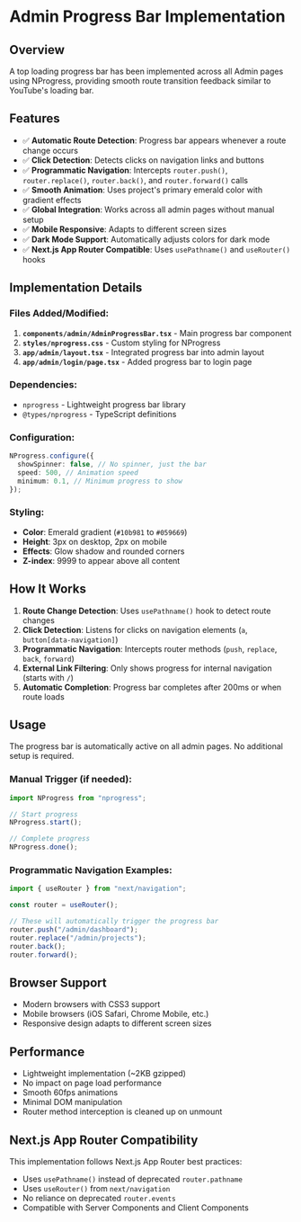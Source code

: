 # Admin Progress Bar Implementation

## Overview

A top loading progress bar has been implemented across all Admin pages using NProgress, providing smooth route transition feedback similar to YouTube's loading bar.

## Features

- ✅ **Automatic Route Detection**: Progress bar appears whenever a route change occurs
- ✅ **Click Detection**: Detects clicks on navigation links and buttons
- ✅ **Programmatic Navigation**: Intercepts `router.push()`, `router.replace()`, `router.back()`, and `router.forward()` calls
- ✅ **Smooth Animation**: Uses project's primary emerald color with gradient effects
- ✅ **Global Integration**: Works across all admin pages without manual setup
- ✅ **Mobile Responsive**: Adapts to different screen sizes
- ✅ **Dark Mode Support**: Automatically adjusts colors for dark mode
- ✅ **Next.js App Router Compatible**: Uses `usePathname()` and `useRouter()` hooks

## Implementation Details

### Files Added/Modified:

1. **`components/admin/AdminProgressBar.tsx`** - Main progress bar component
2. **`styles/nprogress.css`** - Custom styling for NProgress
3. **`app/admin/layout.tsx`** - Integrated progress bar into admin layout
4. **`app/admin/login/page.tsx`** - Added progress bar to login page

### Dependencies:

- `nprogress` - Lightweight progress bar library
- `@types/nprogress` - TypeScript definitions

### Configuration:

```typescript
NProgress.configure({
  showSpinner: false, // No spinner, just the bar
  speed: 500, // Animation speed
  minimum: 0.1, // Minimum progress to show
});
```

### Styling:

- **Color**: Emerald gradient (`#10b981` to `#059669`)
- **Height**: 3px on desktop, 2px on mobile
- **Effects**: Glow shadow and rounded corners
- **Z-index**: 9999 to appear above all content

## How It Works

1. **Route Change Detection**: Uses `usePathname()` hook to detect route changes
2. **Click Detection**: Listens for clicks on navigation elements (`a`, `button[data-navigation]`)
3. **Programmatic Navigation**: Intercepts router methods (`push`, `replace`, `back`, `forward`)
4. **External Link Filtering**: Only shows progress for internal navigation (starts with `/`)
5. **Automatic Completion**: Progress bar completes after 200ms or when route loads

## Usage

The progress bar is automatically active on all admin pages. No additional setup is required.

### Manual Trigger (if needed):

```typescript
import NProgress from "nprogress";

// Start progress
NProgress.start();

// Complete progress
NProgress.done();
```

### Programmatic Navigation Examples:

```typescript
import { useRouter } from "next/navigation";

const router = useRouter();

// These will automatically trigger the progress bar
router.push("/admin/dashboard");
router.replace("/admin/projects");
router.back();
router.forward();
```

## Browser Support

- Modern browsers with CSS3 support
- Mobile browsers (iOS Safari, Chrome Mobile, etc.)
- Responsive design adapts to different screen sizes

## Performance

- Lightweight implementation (~2KB gzipped)
- No impact on page load performance
- Smooth 60fps animations
- Minimal DOM manipulation
- Router method interception is cleaned up on unmount

## Next.js App Router Compatibility

This implementation follows Next.js App Router best practices:

- Uses `usePathname()` instead of deprecated `router.pathname`
- Uses `useRouter()` from `next/navigation`
- No reliance on deprecated `router.events`
- Compatible with Server Components and Client Components
